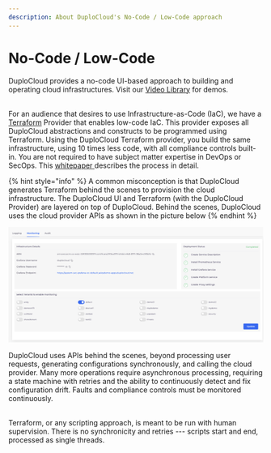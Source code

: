 ```yaml
---
description: About DuploCloud's No-Code / Low-Code approach
---
```


# No-Code / Low-Code

DuploCloud provides a no-code UI-based approach to building and operating cloud infrastructures. Visit our [Video Library](https://www.duplocloud.com/videos/) for demos.

\
For an audience that desires to use Infrastructure-as-Code (IaC), we have a [Terraform](https://registry.terraform.io/providers/duplocloud/duplocloud/latest) Provider that enables low-code IaC. This provider exposes all DuploCloud abstractions and constructs to be programmed using Terraform. Using the DuploCloud Terraform provider, you build the same infrastructure, using 10 times less code, with all compliance controls built-in. You are not required to have subject matter expertise in DevOps or SecOps. This [whitepaper ](https://duplocloud.com/white-papers/devops/)describes the process in detail.

{% hint style="info" %}
A common misconception is that DuploCloud generates Terraform behind the scenes to provision the cloud infrastructure. The DuploCloud UI and Terraform (with the DuploCloud Provider) are layered on top of DuploCloud. Behind the scenes, DuploCloud uses the cloud provider APIs as shown in the picture below
{% endhint %}

![](<../.gitbook/assets/image (4) (1) (1).png>)

DuploCloud uses APIs behind the scenes, beyond processing user requests, generating configurations synchronously, and calling the cloud provider. Many more operations require asynchronous processing, requiring a state machine with retries and the ability to continuously detect and fix configuration drift. Faults and compliance controls must be monitored continuously.

\
Terraform, or any scripting approach, is meant to be run with human supervision. There is no synchronicity and retries --- scripts start and end, processed as single threads.
